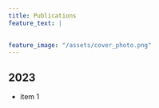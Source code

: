 ```yaml
---
title: Publications
feature_text: |

  
feature_image: "/assets/cover_photo.png" 
---
```



## 2023
* item 1

